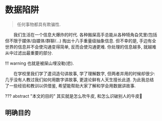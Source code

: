 # 数据陷阱

> 任何事物都具有欺骗性.

&emsp;&emsp;我们生活在一个信息大爆炸的时代. 各种搬屎高手总能从各种犄角旮旯里(包括但不限于媒体/自媒体/群聊/...) 掏出十八手重量级抽象信息. 但不幸的是, 手边有全世界的信息并不会使沟通变得简单, 反而会使沟通更难. 你处理的信息越多, 就越难从中过滤出最重要的部分. 

!!! warning
    也就是被屎山埋没勒(悲).  

&emsp;&emsp;在学校里我们学了遣词造句讲故事, 学了理解数字, 但两者并用的时候却很少: 几乎没有人教过我们如何用数字讲故事, 更遑论鲜有人天生擅长此道. 为此我总结了一些经验和教训以供借鉴, 希望能帮助大家了解和学会用数据讲故事.  

??? abstract "本文的目的"
    其实就是怎么吹牛皮, 和怎么识破别人的牛皮🤣

## 明确目的
 
